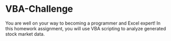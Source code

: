 # VBA-Challenge
You are well on your way to becoming a programmer and Excel expert! In this homework assignment, you will use VBA scripting to analyze generated stock market data.